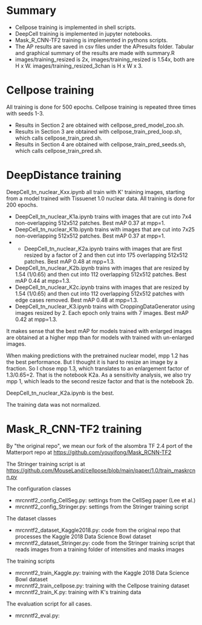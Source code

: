 # Summary

- Cellpose training is implemented in shell scripts. 
- DeepCell training is implemented in jupyter notebooks. 
- Mask_R_CNN-TF2 training is implemented in pythons scripts.
- The AP results are saved in csv files under the APresults folder. Tabular and graphical summary of the results are made with summary.R
- images/training_resized is 2x, images/training_resized is 1.54x, both are H x W. images/training_resized_3chan is H x W x 3. 


# Cellpose training 

All training is done for 500 epochs. Cellpose training is repeated three times with seeds 1-3. 

- Results in Section 2 are obtained with cellpose_pred_model_zoo.sh. 
- Results in Section 3 are obtained with cellpose_train_pred_loop.sh, which calls cellpose_train_pred.sh. 
- Results in Section 4 are obtained with cellpose_train_pred_seeds.sh, which calls cellpose_train_pred.sh. 



# DeepDistance training 

DeepCell_tn_nuclear_Kxx.ipynb all train with K' training images, starting from a model trained with Tissuenet 1.0 nuclear data. All training is done for 200 epochs. 

- DeepCell_tn_nuclear_K1a.ipynb trains with images that are cut into 7x4 non-overlapping 512x512 patches. 
    Best mAP 0.37 at mpp=1.
- DeepCell_tn_nuclear_K1b.ipynb trains with images that are cut into 7x25 non-overlapping 512x512 patches. 
    Best mAP 0.37 at mpp=1.
- * DeepCell_tn_nuclear_K2a.ipynb trains with images that are first resized by a factor of 2 and then cut into 175 overlapping 512x512 patches. 
    Best mAP 0.48 at mpp=1.3.
- DeepCell_tn_nuclear_K2b.ipynb trains with images that are resized by 1.54 (1/0.65) and then cut into 112 overlapping 512x512 patches. 
    Best mAP 0.44 at mpp=1.3.
- DeepCell_tn_nuclear_K2c.ipynb trains with images that are resized by 1.54 (1/0.65) and then cut into 112 overlapping 512x512 patches with edge cases removed. 
    Best mAP 0.48 at mpp=1.3.
- DeepCell_tn_nuclear_K3.ipynb trains with CroppingDataGenerator using images resized by 2. Each epoch only trains with 7 images. 
    Best mAP 0.42 at mpp=1.3.

It makes sense that the best mAP for models trained with enlarged images are obtained at a higher mpp than for models with trained with un-enlarged images.

When making predictions with the pretrained nuclear model, mpp 1.2 has the best performance. But I thought it is hard to resize an image by a fraction. So I chose mpp 1.3, which translates to an enlargement factor of 1.3/0.65=2. That is the notebook K2a. As a sensitivity analysis, we also try mpp 1, which leads to the second resize factor and that is the notebook 2b. 


DeepCell_tn_nuclear_K2a.ipynb is the best. 

The training data was not normalized.


# Mask_R_CNN-TF2 training 

By "the original repo", we mean our fork of the alsombra TF 2.4 port of the Matterport repo at https://github.com/youyifong/Mask_RCNN-TF2

The Stringer training script is at https://github.com/MouseLand/cellpose/blob/main/paper/1.0/train_maskrcnn.py

The configuration classes
- mrcnntf2_config_CellSeg.py: settings from the CellSeg paper (Lee et al.)
- mrcnntf2_config_Stringer.py: settings from the Stringer training script

The dataset classes
- mrcnntf2_dataset_Kaggle2018.py: code from the original repo that processes the Kaggle 2018 Data Science Bowl dataset
- mrcnntf2_dataset_Stringer.py: code from the Stringer training script that reads images from a training folder of intensities and masks images

The training scripts
- mrcnntf2_train_Kaggle.py: training with the Kaggle 2018 Data Science Bowl dataset
- mrcnntf2_train_cellpose.py: training with the Cellpose training dataset
- mrcnntf2_train_K.py: training with K's training data

The evaluation script for all cases.
- mrcnntf2_eval.py: 